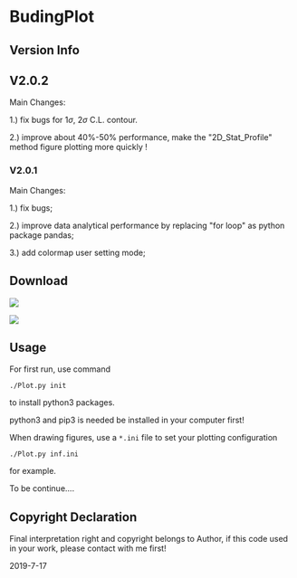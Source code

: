 

# BudingPlot

## Version Info

## V2.0.2

Main Changes:

1.) fix bugs for $1\sigma$, $2\sigma$ C.L. contour.

2.) improve about 40%-50% performance, make the "2D_Stat_Profile" method figure plotting more quickly !

### V2.0.1

Main Changes:

1.) fix bugs;

2.) improve data analytical performance by replacing "for loop" as python package pandas;

3.) add colormap user setting mode;

## Download

![](C:\Users\zhupe\git\BudingPlot\src\image-src\1563320588241.png)

![](C:\Users\zhupe\git\BudingPlot\src\image-src\1563320687731.png)

## Usage

For first run, use command 

`./Plot.py init`

to install python3 packages.

python3 and pip3 is needed be installed in your computer first!



When drawing figures, use a  `*.ini`  file to set your plotting configuration

`./Plot.py inf.ini`

for example. 

To be continue.... 

## Copyright Declaration 

Final interpretation right and copyright belongs to Author, if this code used in your work, please contact with me first!

2019-7-17


